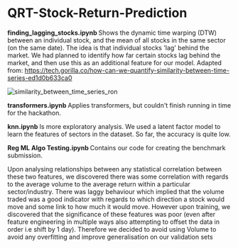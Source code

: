 # QRT-Stock-Return-Prediction

<b> finding_lagging_stocks.ipynb </b> Shows the dynamic time warping (DTW) between an individual stock, and the mean of all stocks in the same sector (on the same date). The idea is that individual stocks 'lag' behind the market. We had planned to identify how far certain stocks lag behind the market, and then use this as an additional feature for our model. Adapted from: https://tech.gorilla.co/how-can-we-quantify-similarity-between-time-series-ed1d0b633ca0

![similarity_between_time_series_ron](https://user-images.githubusercontent.com/63469131/202898250-c98d5834-9025-473c-ab49-35459aef2ea4.png)

<b> transformers.ipynb </b> Applies transformers, but couldn't finish running in time for the hackathon.

<b> knn.ipynb </b> Is more exploratory analysis. We used a latent factor model to learn the features of sectors in the dataset. So far, the accuracy is quite low.

<b> Reg ML Algo Testing.ipynb </b> Contains our code for creating the benchmark submission. 

Upon analysing relationships between any statistical correlation between these two features, we discovered there was some correlation with regards to the average volume to the average return within a particular sector/industry. There was laggy behaviour which implied that the volume traded was a good indicator with regards to which direction a stock would move and some link to how much it would move. However upon training, we discovered that the significance of these features was poor (even after feature engineering in multiple ways also attempting to offset the data in order i.e shift by 1 day). Therefore we decided to avoid using Volume to avoid any overfitting and improve generalisation on our validation sets
